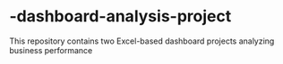 # -dashboard-analysis-project
This repository contains two Excel-based dashboard projects analyzing business performance
